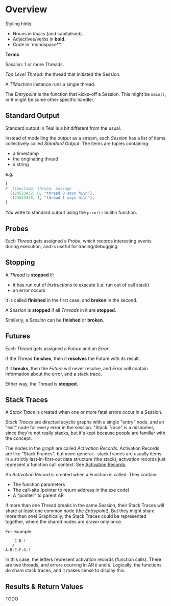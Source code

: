 # Overview

Styling hints:
- Nouns in *Italics* (and capitalised).
- Adjectives/verbs in **bold**.
- Code in `monospace**.

**Terms**

*Session*: 1 or more Threads.

*Top Level Thread*: the thread that initiated the Session.

A *TlMachine* instance runs a single thread.

The *Entrypoint* is the function that kicks-off a Session. This might be
`main()`, or it might be some other specific handler.


## Standard Output

Standard output in Teal is a bit different from the usual.

Instead of modelling the output as a stream, each *Session* has a list of items
collectively called *Standard Output*. The items are tuples containing:

- a timestamp
- the originating thread
- a string

e.g.

```python
[
#  timestamp, thread, message
  (123523432, 0, "thread 0 says hi\n"),
  (123523438, 1, "thread 1 says hi\n"),
]
```

You write to standard output using the `print()` builtin function.


## Probes

Each *Thread* gets assigned a *Probe*, which records interesting events during
execution, and is useful for tracing/debugging.


## Stopping

A *Thread* is **stopped** if:
- it has run out of *Instructions* to execute (i.e. run out of call stack)
- an error occurs

It is called **finished** in the first case, and **broken** in the second.

A *Session* is **stopped** if all *Threads* in it are **stopped**.

Similarly, a *Session* can be **finished** or **broken**.


## Futures

Each *Thread* gets assigned a *Future* and an *Error*.

If the Thread **finishes**, then it **resolves** the Future with its result.

If it **breaks**, then the *Future* will never resolve, and *Error* will contain
information about the error, and a stack trace.

Either way, the Thread is **stopped**.


## Stack Traces

A *Stack Trace* is created when one or more fatal errors occur in a Session.

*Stack Traces* are directed acyclic graphs with a single "entry" node, and an
"exit" node for every error in the session. "Stack Trace" is a misnomer, since
they're not really stacks, but it's kept because people are familiar with the
concept.

The nodes in the graph are called *Activation Records*. Activation Records are
like "Stack Frames", but more general - stack frames are usually items in a
strictly last-in-first-out data structure (the stack), activation records just
represent a function call context. See [Activation
Records](https://wiki.c2.com/?ActivationRecord).

An *Activation Record* is created when a Function is called. They contain:

- The function parameters
- The call-site (pointer to return address in the exe code)
- A "pointer" to parent AR

If more than one Thread breaks in the same Session, their Stack Traces will
share at least one common node (the *Entrypoint*). But they might share more
than one! Graphically, the Stack Traces could be represented together, where the
shared nodes are drawn only once.

For example:

```
    C-D-!
   /
A-B-E-F-G-!
```

In this case, the letters represent activation records (function calls). There
are two threads, and errors ocurring in AR `D` and `G`. Logically, the functions
do share stack traces, and it makes sense to display this.

## Results & Return Values

TODO
